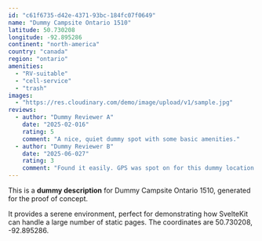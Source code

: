 ```yaml
---
id: "c61f6735-d42e-4371-93bc-184fc07f0649"
name: "Dummy Campsite Ontario 1510"
latitude: 50.730208
longitude: -92.895286
continent: "north-america"
country: "canada"
region: "ontario"
amenities:
  - "RV-suitable"
  - "cell-service"
  - "trash"
images:
  - "https://res.cloudinary.com/demo/image/upload/v1/sample.jpg"
reviews:
  - author: "Dummy Reviewer A"
    date: "2025-02-016"
    rating: 5
    comment: "A nice, quiet dummy spot with some basic amenities."
  - author: "Dummy Reviewer B"
    date: "2025-06-027"
    rating: 3
    comment: "Found it easily. GPS was spot on for this dummy location."
---
```


This is a **dummy description** for Dummy Campsite Ontario 1510, generated for the proof of concept.

It provides a serene environment, perfect for demonstrating how SvelteKit can handle a large number of static pages. The coordinates are 50.730208, -92.895286.
